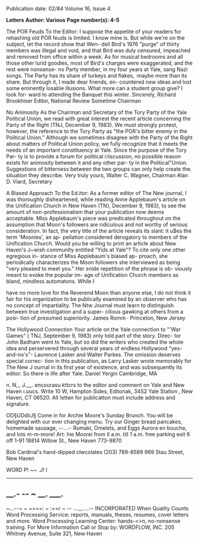 Publication date: 02/84
Volume 16, Issue 4

**Letters**
**Author: Various**
**Page number(s): 4-5**

The POR Feuds 
To the Editor: 
I suppose the appetite of your readers 
for rehashing old POR feuds is limited. 
I know mine is. But while we're on the 
subject, let the record show that Wen-
dell Bird's 
1976 "purge" of thirty 
members was illegal and void, and that 
Bird was duly censured, impeached and 
removed from office within a week. As 
for musical bedrooms and all those other 
lurid goodies, most of Bird's charges 
were exaggerated, and the rest were 
nonsense- no Party member, in my 
four years at Yale, sang Nazi songs. 
The Party has its share of turkeys and 
flakes, ·maybe more than its share. But 
through it, I made dear friends, en-
countered new ideas and lost some 
eminently losable illusions. What more 
can a student group give? I look for-
ward to attending the Banquet this 
winter. 
Sincerely, 
Richard Brookhiser 
Editor, National Review 
Sometime Chairman


No Animosity 
As the Chairman and Secretary of the 
Tory Party of the Yale Political Union, 
we read with great interest the recent 
article concerning the Party of the 
Right (TNJ, December 9, 1983). We 
must strongly protest, however, the 
reference to the Tory Party as "the 
POR's bitter enemy in the Political 
Union." Although we sometimes 
disagree with the Party of the Right 
about matters of Political Union policy, 
we fully recognize that it meets the 
needs of an important constituency at 
Yale. Since the purpose of the Tory Par-
ty is to provide a forum for political 
i:liscussion, no possible reason exists for 
animosity between it and any other par-
ty in the Political"Union. Suggestions of 
bitterness between the two groups can 
only help create the. situation they 
describe. 
Very truly yours, 
Walter C. Wagner, Chairman 
Alan D. Viard, Secretary


A Biased Approach 
To the Ed.itor: 
As a former editor of The New journal, I 
was thoroughly disheartened, while 
reading Anne Applebaum's article on 
the Unification Church in New Haven 
(TN}, December 9, 1983), to see the 
amount of non-professionalism that 
your publication now deems acceptable. 
Miss Applebaum's piece was predicated 
throughout on the assumption that 
Moon's followers are ridiculous and not 
worthy of serious consideration. In fact, 
the very title of the article reveals its 
slant: it u$es the term 'Moonies', an ap-
pellation considered derogatory to 
members of the Unification Church. 
Would you be willing to print an article 
about New Haven's J~wish community 
entitled "Yids at Yale"? 
To cite only one other egregious in-
stance of Miss Applebaum's biased ap-
proach, she periodically characterizes 
the Moon followers she interviewed as 
being "very pleased to meet you." Her 
snide repetition of the phrase is ob-
viously meant to evoke the popular im-
age of Unification Church members as 
bland, mindless automatons. While I 


have no more love for the Reverend 
Moon than anyone else, I do not think 
it fair for his organization to be 
publically examined by an observer 
who has no concept of impartiality. The 
Ntw Journal must learn to distinguish 
between true investigation and a super-
cilious gawking at others from a posi-
tion of presumed superiority. 
James Romm 
· Princeton, New Jersey


The Hollywood Connection 
Your article on the Yale connection to 
"'War Games" ( TNJ, September 9, 
1983) only told part of the story. Direc-
tor John Badham went to Yale, but so 
did the writers who created the whole 
idea and perservered through several 
years 
of endless 
Hollywood 
"yes-and-no's"- Laurence Lasker and 
Walter Parkes. 
The omission deserves special correc-
tion in this publication, as Larry Lasker 
wrote memorably for The New J ournal 
in its first year of existence, and was 
subsequently its editor. So there is life 
after Yale. 
Daniel Yergin 
Cambridge, MA


n. N,., J.,_,. encourasu kttcrs to the editor and comment on 
Yale and New Haven i.uucs. Write 10 W, Hampton Sides, 
Editoriak, 34S2 Yale Station , New Haven, CT 06520. All !etten 
for publicatton must include address and signalure.


OD§UDdiiJ§ 
Come in for Archie Moore's Sunday Brunch. 
You will be delighted with our ever changing menu. 
Try our Ginger bread pancakes, homemade sausage, 
--...-· 
Rumaki, Omelets, and Eggs Aurora en bouche, 
and lots m-m-more! 
Art: hie 
Moorei 
from II a.m. till 1 a.m. free parking 
exit 6 off 1-91 
18814 Willow St., New Haven 773-9870


Bob Cardinal's 
hand-dipped clwcolates 
(203) 789-8589 
969 Stau Street, New Haven


WORD
P! ~~ 
.J! I 
--- -----
__.- --
~ 
__. ___. 
--
~...--~ 
~ ====: ~ 
:==r ~ 
-- ...._.....--
INCORPORATED 
When Quality Counts 
Word Processing Service: reports, manuals, theses, resumes, 
cover letters and more. 
Word Processing Learning Center: hands-<>n, no-nonsense training. 
For More Information Call or Stop by: 
WORDFLOW, INC. 
205 Whitney Avenue, Suite 321, New Haven